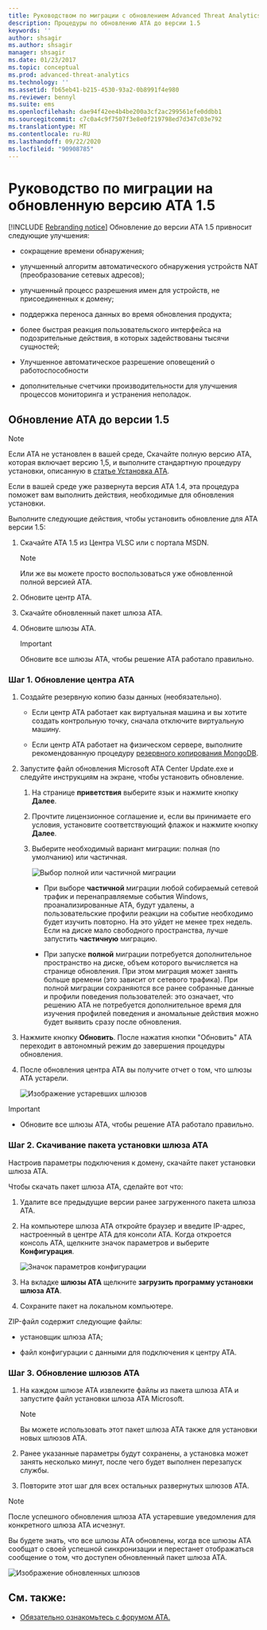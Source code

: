 ```yaml
---
title: Руководством по миграции с обновлением Advanced Threat Analytics до 1,5
description: Процедуры по обновлению АТА до версии 1.5
keywords: ''
author: shsagir
ms.author: shsagir
manager: shsagir
ms.date: 01/23/2017
ms.topic: conceptual
ms.prod: advanced-threat-analytics
ms.technology: ''
ms.assetid: fb65eb41-b215-4530-93a2-0b8991f4e980
ms.reviewer: bennyl
ms.suite: ems
ms.openlocfilehash: dae94f42ee4b4be200a3cf2ac299561efe0ddbb1
ms.sourcegitcommit: c7c0a4c9f7507f3e8e0f219798ed7d347c03e792
ms.translationtype: MT
ms.contentlocale: ru-RU
ms.lasthandoff: 09/22/2020
ms.locfileid: "90908785"
---
```

# <a name="ata-update-to-15-migration-guide"></a>Руководство по миграции на обновленную версию ATA 1.5

[!INCLUDE [Rebranding notice](includes/rebranding.md)]
Обновление до версии ATA 1.5 привносит следующие улучшения:

- сокращение времени обнаружения;

- улучшенный алгоритм автоматического обнаружения устройств NAT (преобразование сетевых адресов);

- улучшенный процесс разрешения имен для устройств, не присоединенных к домену;

- поддержка переноса данных во время обновления продукта;

- более быстрая реакция пользовательского интерфейса на подозрительные действия, в которых задействованы тысячи сущностей;

- Улучшенное автоматическое разрешение оповещений о работоспособности

- дополнительные счетчики производительности для улучшения процессов мониторинга и устранения неполадок.

## <a name="updating-ata-to-version-15"></a>Обновление АТА до версии 1.5
> [!NOTE]
> Если ATA не установлен в вашей среде, Скачайте полную версию ATA, которая включает версию 1,5, и выполните стандартную процедуру установки, описанную в [статье Установка ATA](install-ata-step1.md).

Если в вашей среде уже развернута версия ATA 1.4, эта процедура поможет вам выполнить действия, необходимые для обновления установки.

Выполните следующие действия, чтобы установить обновление для ATA версии 1.5:

1. Скачайте ATA 1.5 из Центра VLSC или c портала MSDN.
      > [!NOTE]
      > Или же вы можете просто воспользоваться уже обновленной полной версией ATA.


1. Обновите центр ATA.

1. Скачайте обновленный пакет шлюза ATA.

1. Обновите шлюзы АТА.

    > [!IMPORTANT]
    > Обновите все шлюзы ATA, чтобы решение ATA работало правильно.

### <a name="step-1-update-the-ata-center"></a>Шаг 1. Обновление центра ATA

1. Создайте резервную копию базы данных (необязательно).

    - Если центр АТА работает как виртуальная машина и вы хотите создать контрольную точку, сначала отключите виртуальную машину.

    - Если центр ATA работает на физическом сервере, выполните рекомендованную процедуру [резервного копирования MongoDB](https://docs.mongodb.org/manual/core/backups/).

1. Запустите файл обновления Microsoft ATA Center Update.exe и следуйте инструкциям на экране, чтобы установить обновление.

    1.  На странице **приветствия** выберите язык и нажмите кнопку **Далее**.

    2.  Прочтите лицензионное соглашение и, если вы принимаете его условия, установите соответствующий флажок и нажмите кнопку **Далее**.

    3.  Выберите необходимый вариант миграции: полная (по умолчанию) или частичная.

        ![Выбор полной или частичной миграции](media/ATA-center-fullpartial.png)

        - При выборе **частичной** миграции любой собираемый сетевой трафик и перенаправляемые события Windows, проанализированные АТА, будут удалены, а пользовательские профили реакции на событие необходимо будет изучить повторно. На это уйдет не менее трех недель. Если на диске мало свободного пространства, лучше запустить **частичную** миграцию.

        - При запуске **полной** миграции потребуется дополнительное пространство на диске, объем которого вычисляется на странице обновления. При этом миграция может занять больше времени (это зависит от сетевого трафика). При полной миграции сохраняются все ранее собранные данные и профили поведения пользователей: это означает, что решению АТА не потребуется дополнительное время для изучения профилей поведения и аномальные действия можно будет выявить сразу после обновления.

1. Нажмите кнопку **Обновить**. После нажатия кнопки "Обновить" ATA переходит в автономный режим до завершения процедуры обновления.

1. После обновления центра ATA вы получите отчет о том, что шлюзы ATA устарели.

    ![Изображение устаревших шлюзов](media/ATA-center-outdated.png)

> [!IMPORTANT]
> - Обновите все шлюзы ATA, чтобы решение ATA работало правильно.

### <a name="step-2-download-the-ata-gateway-setup-package"></a>Шаг 2. Скачивание пакета установки шлюза ATA
Настроив параметры подключения к домену, скачайте пакет установки шлюза ATA.

Чтобы скачать пакет шлюза ATA, сделайте вот что:

1. Удалите все предыдущие версии ранее загруженного пакета шлюза ATA.

1. На компьютере шлюза ATA откройте браузер и введите IP-адрес, настроенный в центре ATA для консоли ATA. Когда откроется консоль ATA, щелкните значок параметров и выберите **Конфигурация**.

    ![Значок параметров конфигурации](media/ATA-config-icon.png)

1. На вкладке **шлюзы ATA** щелкните **загрузить программу установки шлюза ATA**.

1. Сохраните пакет на локальном компьютере.

ZIP-файл содержит следующие файлы:

- установщик шлюза ATA;

- файл конфигурации с данными для подключения к центру ATA.

### <a name="step-3-update-the-ata-gateways"></a>Шаг 3. Обновление шлюзов АТА

1. На каждом шлюзе ATA извлеките файлы из пакета шлюза ATA и запустите файл установки шлюза ATA Microsoft.

    > [!NOTE]
    > Вы можете использовать этот пакет шлюза ATA также для установки новых шлюзов ATA.

1. Ранее указанные параметры будут сохранены, а установка может занять несколько минут, после чего будет выполнен перезапуск службы.

1. Повторите этот шаг для всех остальных развернутых шлюзов АТА.

> [!NOTE]
> После успешного обновления шлюза ATA устаревшие уведомления для конкретного шлюза ATA исчезнут.

Вы будете знать, что все шлюзы ATA обновлены, когда все шлюзы ATA сообщат о своей успешной синхронизации и перестанет отображаться сообщение о том, что доступен обновленный пакет шлюза АТА.

![Изображение обновленных шлюзов](media/ATA-gw-updated.png)

## <a name="see-also"></a>См. также:

- [Обязательно ознакомьтесь с форумом ATA.](https://social.technet.microsoft.com/Forums/security/home?forum=mata)
